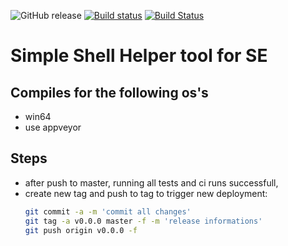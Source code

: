 
![GitHub release](https://img.shields.io/github/release/mcbernie/se_cleanup.svg)
[![Build status](https://ci.appveyor.com/api/projects/status/4hk5du58es6ur9o5?svg=true)](https://ci.appveyor.com/project/mcbernie/se-cleanup) [![Build Status](https://travis-ci.org/mcbernie/se_cleanup.svg?branch=master)](https://travis-ci.org/mcbernie/se_cleanup)
# Simple Shell Helper tool for SE

## Compiles for the following os's
- win64 
- use appveyor


## Steps
- after push to master, running all tests and ci runs successfull,
- create new tag and push to tag to trigger new deployment:
    ```bash
    git commit -a -m 'commit all changes'
    git tag -a v0.0.0 master -f -m 'release informations'
    git push origin v0.0.0 -f 
    ```

    

